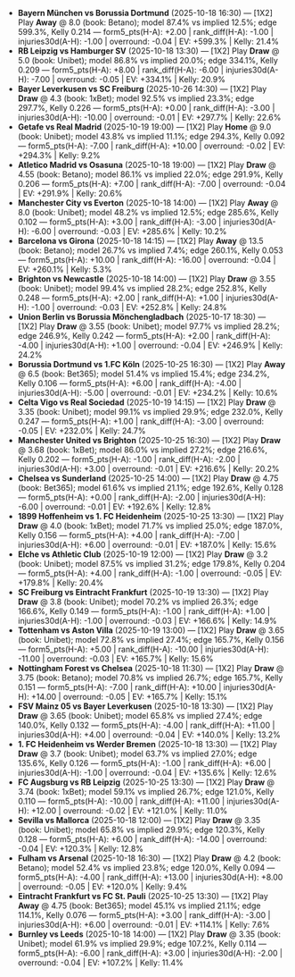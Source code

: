 - **Bayern München vs Borussia Dortmund** (2025-10-18 16:30) — [1X2] Play **Away** @ 8.0 (book: Betano); model 87.4% vs implied 12.5%; edge 599.3%, Kelly 0.214 — form5_pts(H-A): +2.00 | rank_diff(H-A): -1.00 | injuries30d(A-H): -1.00 | overround: -0.04 | EV: +599.3% | Kelly: 21.4%
- **RB Leipzig vs Hamburger SV** (2025-10-18 13:30) — [1X2] Play **Draw** @ 5.0 (book: Unibet); model 86.8% vs implied 20.0%; edge 334.1%, Kelly 0.209 — form5_pts(H-A): +8.00 | rank_diff(H-A): -6.00 | injuries30d(A-H): -7.00 | overround: -0.05 | EV: +334.1% | Kelly: 20.9%
- **Bayer Leverkusen vs SC Freiburg** (2025-10-26 14:30) — [1X2] Play **Draw** @ 4.3 (book: 1xBet); model 92.5% vs implied 23.3%; edge 297.7%, Kelly 0.226 — form5_pts(H-A): +0.00 | rank_diff(H-A): -3.00 | injuries30d(A-H): -10.00 | overround: -0.01 | EV: +297.7% | Kelly: 22.6%
- **Getafe vs Real Madrid** (2025-10-19 19:00) — [1X2] Play **Home** @ 9.0 (book: Unibet); model 43.8% vs implied 11.1%; edge 294.3%, Kelly 0.092 — form5_pts(H-A): -7.00 | rank_diff(H-A): +10.00 | overround: -0.02 | EV: +294.3% | Kelly: 9.2%
- **Atletico Madrid vs Osasuna** (2025-10-18 19:00) — [1X2] Play **Draw** @ 4.55 (book: Betano); model 86.1% vs implied 22.0%; edge 291.9%, Kelly 0.206 — form5_pts(H-A): +7.00 | rank_diff(H-A): -7.00 | overround: -0.04 | EV: +291.9% | Kelly: 20.6%
- **Manchester City vs Everton** (2025-10-18 14:00) — [1X2] Play **Away** @ 8.0 (book: Unibet); model 48.2% vs implied 12.5%; edge 285.6%, Kelly 0.102 — form5_pts(H-A): +3.00 | rank_diff(H-A): -3.00 | injuries30d(A-H): -6.00 | overround: -0.03 | EV: +285.6% | Kelly: 10.2%
- **Barcelona vs Girona** (2025-10-18 14:15) — [1X2] Play **Away** @ 13.5 (book: Betano); model 26.7% vs implied 7.4%; edge 260.1%, Kelly 0.053 — form5_pts(H-A): +10.00 | rank_diff(H-A): -16.00 | overround: -0.04 | EV: +260.1% | Kelly: 5.3%
- **Brighton vs Newcastle** (2025-10-18 14:00) — [1X2] Play **Draw** @ 3.55 (book: Unibet); model 99.4% vs implied 28.2%; edge 252.8%, Kelly 0.248 — form5_pts(H-A): +2.00 | rank_diff(H-A): +1.00 | injuries30d(A-H): -1.00 | overround: -0.03 | EV: +252.8% | Kelly: 24.8%
- **Union Berlin vs Borussia Mönchengladbach** (2025-10-17 18:30) — [1X2] Play **Draw** @ 3.55 (book: Unibet); model 97.7% vs implied 28.2%; edge 246.9%, Kelly 0.242 — form5_pts(H-A): +2.00 | rank_diff(H-A): -4.00 | injuries30d(A-H): +1.00 | overround: -0.04 | EV: +246.9% | Kelly: 24.2%
- **Borussia Dortmund vs 1.FC Köln** (2025-10-25 16:30) — [1X2] Play **Away** @ 6.5 (book: Bet365); model 51.4% vs implied 15.4%; edge 234.2%, Kelly 0.106 — form5_pts(H-A): +6.00 | rank_diff(H-A): -4.00 | injuries30d(A-H): -5.00 | overround: -0.01 | EV: +234.2% | Kelly: 10.6%
- **Celta Vigo vs Real Sociedad** (2025-10-19 14:15) — [1X2] Play **Draw** @ 3.35 (book: Unibet); model 99.1% vs implied 29.9%; edge 232.0%, Kelly 0.247 — form5_pts(H-A): +1.00 | rank_diff(H-A): -3.00 | overround: -0.05 | EV: +232.0% | Kelly: 24.7%
- **Manchester United vs Brighton** (2025-10-25 16:30) — [1X2] Play **Draw** @ 3.68 (book: 1xBet); model 86.0% vs implied 27.2%; edge 216.6%, Kelly 0.202 — form5_pts(H-A): -1.00 | rank_diff(H-A): -2.00 | injuries30d(A-H): +3.00 | overround: -0.01 | EV: +216.6% | Kelly: 20.2%
- **Chelsea vs Sunderland** (2025-10-25 14:00) — [1X2] Play **Draw** @ 4.75 (book: Bet365); model 61.6% vs implied 21.1%; edge 192.6%, Kelly 0.128 — form5_pts(H-A): +0.00 | rank_diff(H-A): -2.00 | injuries30d(A-H): -6.00 | overround: -0.01 | EV: +192.6% | Kelly: 12.8%
- **1899 Hoffenheim vs 1. FC Heidenheim** (2025-10-25 13:30) — [1X2] Play **Draw** @ 4.0 (book: 1xBet); model 71.7% vs implied 25.0%; edge 187.0%, Kelly 0.156 — form5_pts(H-A): +4.00 | rank_diff(H-A): -7.00 | injuries30d(A-H): +6.00 | overround: -0.01 | EV: +187.0% | Kelly: 15.6%
- **Elche vs Athletic Club** (2025-10-19 12:00) — [1X2] Play **Draw** @ 3.2 (book: Unibet); model 87.5% vs implied 31.2%; edge 179.8%, Kelly 0.204 — form5_pts(H-A): +4.00 | rank_diff(H-A): -1.00 | overround: -0.05 | EV: +179.8% | Kelly: 20.4%
- **SC Freiburg vs Eintracht Frankfurt** (2025-10-19 13:30) — [1X2] Play **Draw** @ 3.8 (book: Unibet); model 70.2% vs implied 26.3%; edge 166.6%, Kelly 0.149 — form5_pts(H-A): -1.00 | rank_diff(H-A): +1.00 | injuries30d(A-H): -1.00 | overround: -0.03 | EV: +166.6% | Kelly: 14.9%
- **Tottenham vs Aston Villa** (2025-10-19 13:00) — [1X2] Play **Draw** @ 3.65 (book: Unibet); model 72.8% vs implied 27.4%; edge 165.7%, Kelly 0.156 — form5_pts(H-A): +5.00 | rank_diff(H-A): -10.00 | injuries30d(A-H): -11.00 | overround: -0.03 | EV: +165.7% | Kelly: 15.6%
- **Nottingham Forest vs Chelsea** (2025-10-18 11:30) — [1X2] Play **Draw** @ 3.75 (book: Betano); model 70.8% vs implied 26.7%; edge 165.7%, Kelly 0.151 — form5_pts(H-A): -7.00 | rank_diff(H-A): +10.00 | injuries30d(A-H): +14.00 | overround: -0.05 | EV: +165.7% | Kelly: 15.1%
- **FSV Mainz 05 vs Bayer Leverkusen** (2025-10-18 13:30) — [1X2] Play **Draw** @ 3.65 (book: Unibet); model 65.8% vs implied 27.4%; edge 140.0%, Kelly 0.132 — form5_pts(H-A): -4.00 | rank_diff(H-A): +11.00 | injuries30d(A-H): +4.00 | overround: -0.04 | EV: +140.0% | Kelly: 13.2%
- **1. FC Heidenheim vs Werder Bremen** (2025-10-18 13:30) — [1X2] Play **Draw** @ 3.7 (book: Unibet); model 63.7% vs implied 27.0%; edge 135.6%, Kelly 0.126 — form5_pts(H-A): -1.00 | rank_diff(H-A): +6.00 | injuries30d(A-H): -1.00 | overround: -0.04 | EV: +135.6% | Kelly: 12.6%
- **FC Augsburg vs RB Leipzig** (2025-10-25 13:30) — [1X2] Play **Draw** @ 3.74 (book: 1xBet); model 59.1% vs implied 26.7%; edge 121.0%, Kelly 0.110 — form5_pts(H-A): -10.00 | rank_diff(H-A): +11.00 | injuries30d(A-H): +12.00 | overround: -0.02 | EV: +121.0% | Kelly: 11.0%
- **Sevilla vs Mallorca** (2025-10-18 12:00) — [1X2] Play **Draw** @ 3.35 (book: Unibet); model 65.8% vs implied 29.9%; edge 120.3%, Kelly 0.128 — form5_pts(H-A): +6.00 | rank_diff(H-A): -14.00 | overround: -0.04 | EV: +120.3% | Kelly: 12.8%
- **Fulham vs Arsenal** (2025-10-18 16:30) — [1X2] Play **Draw** @ 4.2 (book: Betano); model 52.4% vs implied 23.8%; edge 120.0%, Kelly 0.094 — form5_pts(H-A): -4.00 | rank_diff(H-A): +13.00 | injuries30d(A-H): +8.00 | overround: -0.05 | EV: +120.0% | Kelly: 9.4%
- **Eintracht Frankfurt vs FC St. Pauli** (2025-10-25 13:30) — [1X2] Play **Away** @ 4.75 (book: Bet365); model 45.1% vs implied 21.1%; edge 114.1%, Kelly 0.076 — form5_pts(H-A): +3.00 | rank_diff(H-A): -3.00 | injuries30d(A-H): +6.00 | overround: -0.01 | EV: +114.1% | Kelly: 7.6%
- **Burnley vs Leeds** (2025-10-18 14:00) — [1X2] Play **Draw** @ 3.35 (book: Unibet); model 61.9% vs implied 29.9%; edge 107.2%, Kelly 0.114 — form5_pts(H-A): -6.00 | rank_diff(H-A): +3.00 | injuries30d(A-H): -2.00 | overround: -0.04 | EV: +107.2% | Kelly: 11.4%